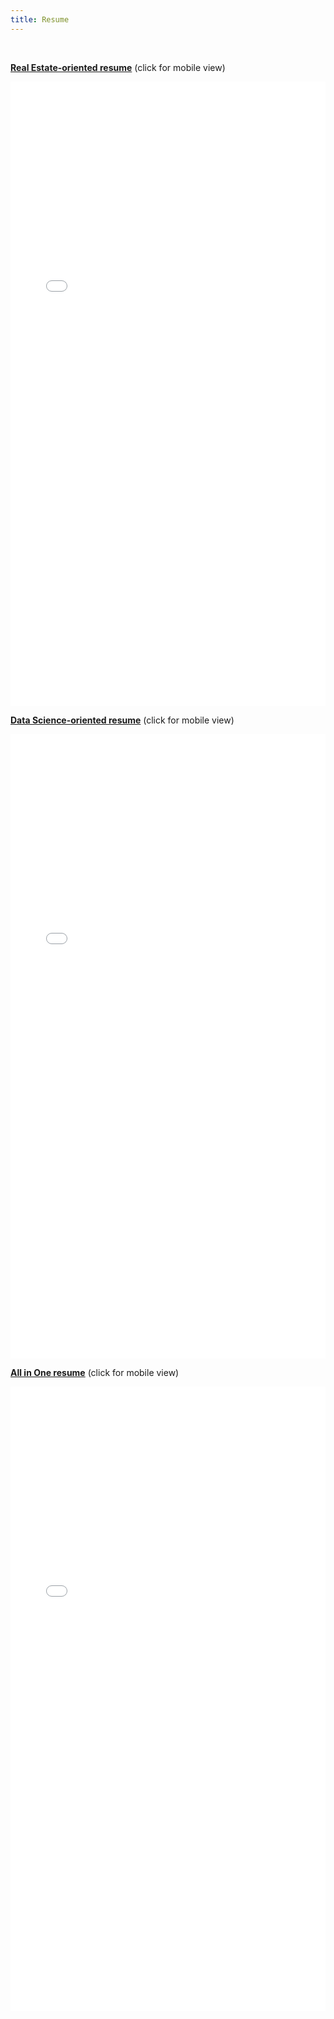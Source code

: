 ```yaml
---
title: Resume
---
```


<br>

[**Real Estate-oriented resume**](https://drive.google.com/file/d/1CWwVQVYjcCSmFelQJMq-l9XHOivqf7o0/view?usp=sharings) (click for mobile view)

<embed src="assets/PhuDang_RealEstateResume.pdf" type="application/pdf" width="100%" height="999">

<br>

[**Data Science-oriented resume**](https://drive.google.com/file/d/1170n1eRzQiA9uC4Ils4q1h7WqZtba00H/view?usp=sharing) (click for mobile view)

<embed src="assets/PhuDang_DataScienceResume.pdf" type="application/pdf" width="100%" height="999">

<br>

[**All in One resume**](https://drive.google.com/file/d/1ih-MWcJ8YlYO5jAhbfOq14H0qhbcoszP/view?usp=sharing) (click for mobile view)

<embed src="assets/PhuDang_Resume.pdf" type="application/pdf" width="100%" height="999">

